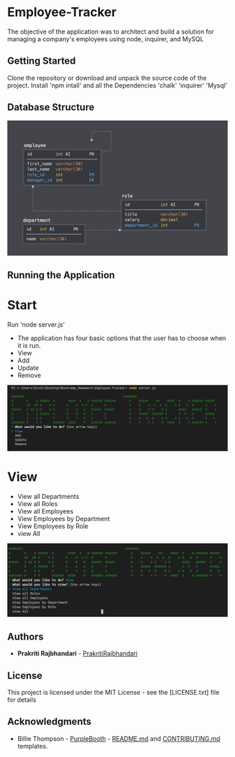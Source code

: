 # Employee-Tracker

The objective of the application was to architect and build a solution for managing a company's employees using node, inquirer, and MySQL

## Getting Started

Clone the repository or download and unpack the source code of the project. Install 'npm intall' and all the Dependencies 'chalk' 'inquirer' 'Mysql'

## Database Structure

<img src="./Image/schema.png" alt="Database Structure "/>

## Running the Application

# Start

Run 'node server.js'

- The application has four basic options that the user has to choose when it is run.
- View
- Add
- Update
- Remove

<img src="./Image/start.PNG" alt="Start menu "/>

# View

- View all Departments
- View all Roles
- View all Employees
- View Employees by Department
- View Employees by Role
- view All

<img src="./Image/view.PNG" alt="View menu "/>

## Authors

- **Prakriti Rajbhandari** - [PrakritiRajbhandari](https://github.com/PrakritiRajbhandari)

## License

This project is licensed under the MIT License - see the [LICENSE.txt] file for details

## Acknowledgments

- Billie Thompson - [PurpleBooth](https://gist.github.com/PurpleBooth) - [README.md](https://gist.github.com/PurpleBooth/109311bb0361f32d87a2) and [CONTRIBUTING.md](https://gist.github.com/PurpleBooth/b24679402957c63ec426) templates.
